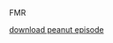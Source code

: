 FMR

[download peanut episode](https://archive.org/details/mister-rogers-neighborhood-complete_20210512/1613.mp4)
